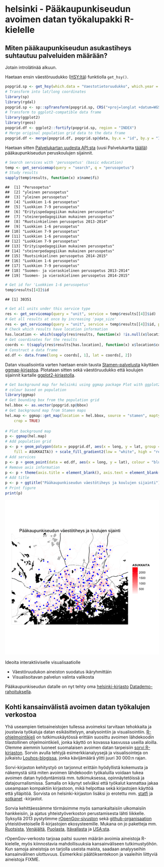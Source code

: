 


# helsinki - Pääkaupunkiseudun avoimen datan työkalupakki R-kielelle

## Miten pääkaupunkiseudun asukastiheys suhtautuu palveluiden määrään?

Jotain introlätinää alkuun.

Haetaan ensin väestöruudukko ([HSY:ltä](http://www.hsy.fi/seututieto/kaupunki/paikkatiedot/Sivut/Avoindata.aspx)) funktiolla `get_hsy()`.


```r
popgrid.sp <- get_hsy(which.data = "Vaestotietoruudukko", which.year = 2013)
# Transform into lat/long coordinates
library(sp)
library(rgdal)
popgrid.sp <- sp::spTransform(popgrid.sp, CRS("+proj=longlat +datum=WGS84"))
# Transform to ggplot2-compatible data frame
library(ggplot2)
library(rgeos)
popgrid.df <- ggplot2::fortify(popgrid.sp, region = "INDEX")
# Merge original population grid data to the data frame
popgrid.df <- merge(popgrid.df, popgrid.sp@data, by.x = "id", by.y = "INDEX")
```


Haetaan sitten  [Palvelukartan uudesta API:sta](http://api.hel.fi/servicemap/v1/) (uusi Palvelukartta [täällä](http://dev.hel.fi/servicemap/)) pääkaupunkiseudun peruskoulujen sijainnit. 


```r
# Search services with 'perusopetus' (basic education)
temp <- get_servicemap(query = "search", q = "perusopetus")
# Study results
sapply(temp$results, function(x) x$name$fi)
```

```
##  [1] "Perusopetus"                                    
##  [2] "yleinen perusopetus"                            
##  [3] "yleinen perusopetus"                            
##  [4] "Luokkien 1-6 perusopetus"                       
##  [5] "Luokkien 7-9 perusopetus"                       
##  [6] "Erityispedagogiikan mukainen perusopetus"       
##  [7] "steinerpedagogiikan mukainen perusopetus"       
##  [8] "Ruotsinkielinen perusopetus 2013-2014"          
##  [9] "Luokkien 1-6 perusopetus"                       
## [10] "Luokkien 7-9 perusopetus"                       
## [11] "Luokkien 1-6 perusopetus"                       
## [12] "Luokkien 7-9 perusopetus"                       
## [13] "Erityispedagogiikan mukainen perusopetus"       
## [14] "steinerpedagogiikan mukainen perusopetus"       
## [15] "Ruotsinkielinen perusopetus 2014-2015"          
## [16] "Luokkien 1-6 perusopetus"                       
## [17] "Luokkien 7-9 perusopetus"                       
## [18] "Suomen- ja vieraskielinen perusopetus 2013-2014"
## [19] "Suomen- ja vieraskielinen perusopetus 2014-2015"
```

```r
# Get id for 'Luokkien 1-6 perusopetus'
temp$results[[4]]$id
```

```
## [1] 30351
```

```r
# Get all units under this service type
res <- get_servicemap(query = "unit", service = temp$results[[4]]$id)
# Get all results at once by increasing 'page_size'
res <- get_servicemap(query = "unit", service = temp$results[[4]]$id, page_size = 215)
# Check which results have location information
has.location <- which(sapply(res$results, function(x) !is.null(x$location)))
# Get coordinates for the results
coords <- t(sapply(res$results[has.location], function(x) x$location$coordinates))
# Construct a data frame
ed.df <- data.frame(long = coords[, 1], lat = coords[, 2])
```


Datan visualisointia varten haetaan ensin tausta [Stamen-palvelusta](http://maps.stamen.com/) käyttäen [ggmap-kirjastoa](https://sites.google.com/site/davidkahle/ggmap). Plotataan sitten sekä väestöruudukko että koulujen sijainnit kartalle [ggplot2-kirjastolla](http://ggplot2.org/).


```r
# Get background map for helsinki using ggmap package Plot with ggplot2,
# colour based on population
library(ggmap)
# Get bounding box from the population grid
hel.bbox <- as.vector(popgrid.sp@bbox)
# Get background map from Stamen maps
hel.map <- ggmap::get_map(location = hel.bbox, source = "stamen", maptype = "toner", 
    crop = TRUE)

# Plot background map
p <- ggmap(hel.map)
# Add population grid
p <- p + geom_polygon(data = popgrid.df, aes(x = long, y = lat, group = id, 
    fill = ASUKKAITA)) + scale_fill_gradient2(low = "white", high = "red")
# Add services
p <- p + geom_point(data = ed.df, aes(x = long, y = lat), colour = "blue")
# Remove axis information
p <- p + theme(axis.title = element_blank(), axis.text = element_blank(), axis.ticks = element_blank())
# Add title
p <- p + ggtitle("Pääkaupunkiseudun väestötiheys ja koulujen sijainti")
# Print figure
print(p)
```

![plot of chunk demo1](figure/demo1.png) 


Ideoita interaktiiviselle visualisaatiolle
* Väestöruudukon aineiston suodatus ikäryhmittäin
* Visualisoitavan palvelun valinta valikosta


Pääkaupunkiseudun datalle on nyt tehty oma [helsinki-kirjasto](https://github.com/rOpenGov/helsinki) [Datademo-rahoituksella](http://datademo.fi/). 


## Kohti kansainvälistä avoimen datan työkalujen verkostoa

Yhä useampien tietoaineistojen tullessa avoimeksi tarvitaan tehokkaita ja joustavia työkaluja datan esikäsittelyyn, analysointiin ja visualisointiin. [R-ohjelmointikieli](http://www.r-project.org/) on tutkimuskäytössä erittäin suosittu avoimen lähdekoodin tilastollinen ohjelmointikieli, jonka käyttö on kovassa kasvussa useilla aloilla. Olemme aiemmin luoneet suomalaisen avoimen datan tarpeisiin [sorvi R-kirjaston](http://louhos.github.io/sorvi/). Sorvin avulla tehtyjä esimerkkianalyysejä ja visualisointeja on julkaistu [Louhos-blogissa](http://louhos.wordpress.com/), jonka kävijämäärä ylitti juuri 30 000:n rajan.

Sorvi-kirjaston kehitystyö on tarjonnut erittäin hyödyllistä kokemusta ja näkemystä siitä miten avoimen lähdekoodin työkaluilla voidaan tukea avoimen datan hyödyntämistä mm. tutkimuksessa, opinnäytetöissä ja datajournalismissa. Samalla on käynyt selväksi että työkalut kannattaa jakaa useampaan kompaktiin kirjastoon, mikä helpottaa sekä kirjastojen käyttöä että ylläpitöä. Sorvista on helsinki-kirjaston lisäksi jo erotettu mm. [statfi](https://github.com/rOpenGov/statfi) ja [sotkanet](https://github.com/rOpenGov/sotkanet) -kirjastot. 

Sorvia kehittäessämme törmäsimme myös samankaltaisiin ulkomaisiin hankkeisiin, ja ajatus yhteistyöverkoston perustamisesta lähti liikkelle. Syksyllä 2013 pystytimme [rOpenGov-sivuston](http://ropengov.github.io/) sekä [github-organisaation](http://ropengov.github.io/) yhteistövetoiselle R-kirjastojen ekosysteemille. Mukana on jo paketteja mm. [Ruotsista](https://github.com/LCHansson/rSCB), [Venäjältä](http://markuskainu.fi/rustfare/index.html), [Puolasta](http://smarterpoland.pl/), [Itävallasta](https://github.com/skasberger/grazwahl2012) ja [USA:sta](https://github.com/rOpenGov/psData). 

rOpenGov-verkosto tarjoaa paitsi suuren määrän avoimia aineistoja R-kielelle, myös kiinnostavia mahdollisuuksia kansainväliseen tutkimustyöhön. Kun samoja aineistoja on tarjolla useista maista, saadaan analyyseihin kansainvälinen ulottuvuus. Esimerkiksi päätöksentekoon ja vaaleihin liittyviä aineistoja FIXME. 


